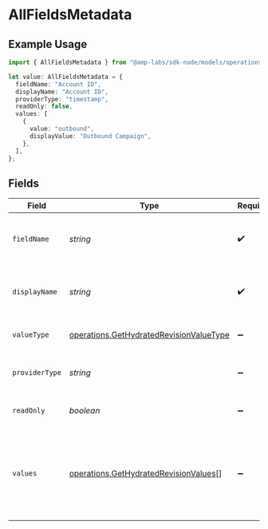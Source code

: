 # AllFieldsMetadata

## Example Usage

```typescript
import { AllFieldsMetadata } from "@amp-labs/sdk-node/models/operations";

let value: AllFieldsMetadata = {
  fieldName: "Account ID",
  displayName: "Account ID",
  providerType: "timestamp",
  readOnly: false,
  values: [
    {
      value: "outbound",
      displayValue: "Outbound Campaign",
    },
  ],
};
```

## Fields

| Field                                                                                              | Type                                                                                               | Required                                                                                           | Description                                                                                        | Example                                                                                            |
| -------------------------------------------------------------------------------------------------- | -------------------------------------------------------------------------------------------------- | -------------------------------------------------------------------------------------------------- | -------------------------------------------------------------------------------------------------- | -------------------------------------------------------------------------------------------------- |
| `fieldName`                                                                                        | *string*                                                                                           | :heavy_check_mark:                                                                                 | The name of the field from the provider API.                                                       | Account ID                                                                                         |
| `displayName`                                                                                      | *string*                                                                                           | :heavy_check_mark:                                                                                 | The display name of the field from the provider API.                                               | Account ID                                                                                         |
| `valueType`                                                                                        | [operations.GetHydratedRevisionValueType](../../models/operations/gethydratedrevisionvaluetype.md) | :heavy_minus_sign:                                                                                 | A normalized field type                                                                            |                                                                                                    |
| `providerType`                                                                                     | *string*                                                                                           | :heavy_minus_sign:                                                                                 | Raw field type from the provider API.                                                              | timestamp                                                                                          |
| `readOnly`                                                                                         | *boolean*                                                                                          | :heavy_minus_sign:                                                                                 | Whether the field is read-only.                                                                    | false                                                                                              |
| `values`                                                                                           | [operations.GetHydratedRevisionValues](../../models/operations/gethydratedrevisionvalues.md)[]     | :heavy_minus_sign:                                                                                 | If the valueType is singleSelect or multiSelect, this is a list of possible values                 |                                                                                                    |